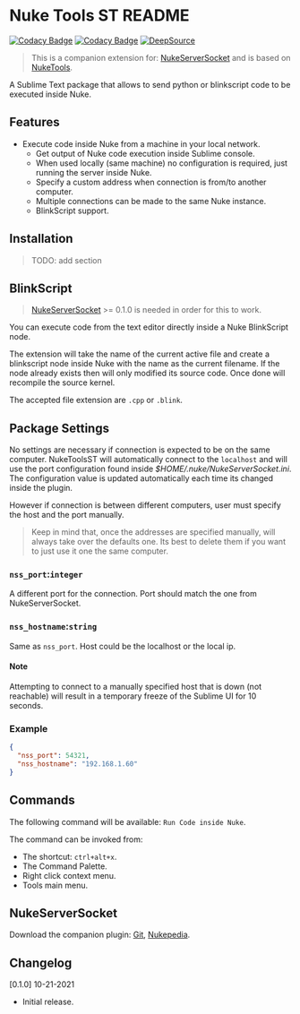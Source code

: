 # Nuke Tools ST README

[![Codacy Badge](https://app.codacy.com/project/badge/Grade/522af2c16ed84926b77f2e095cfa8b87)](https://www.codacy.com/gh/sisoe24/Nuke-Tools-ST/dashboard?utm_source=github.com&amp;utm_medium=referral&amp;utm_content=sisoe24/Nuke-Tools-ST&amp;utm_campaign=Badge_Grade)
[![Codacy Badge](https://app.codacy.com/project/badge/Coverage/522af2c16ed84926b77f2e095cfa8b87)](https://www.codacy.com/gh/sisoe24/Nuke-Tools-ST/dashboard?utm_source=github.com&utm_medium=referral&utm_content=sisoe24/Nuke-Tools-ST&utm_campaign=Badge_Coverage)
[![DeepSource](https://deepsource.io/gh/sisoe24/Nuke-Tools-ST.svg/?label=active+issues&show_trend=true&token=Yrd2y9gG7y8h53JsDwyjQdFZ)](https://deepsource.io/gh/sisoe24/Nuke-Tools-ST/?ref=repository-badge)

> This is a companion extension for: [NukeServerSocket](#nukeserversocket) and is based on [NukeTools](https://marketplace.visualstudio.com/items?itemName=virgilsisoe.nuke-tools).

A Sublime Text package that allows to send python or blinkscript code to be executed inside Nuke.

## Features

* Execute code inside Nuke from a machine in your local network.
  * Get output of Nuke code execution inside Sublime console.
  * When used locally (same machine) no configuration is required, just running the server inside Nuke.
  * Specify a custom address when connection is from/to another computer.
  * Multiple connections can be made to the same Nuke instance.
  * BlinkScript support.

## Installation

> TODO: add section

## BlinkScript

> [NukeServerSocket](#nukeserversocket) >= 0.1.0 is needed in order for this to work.

You can execute code from the text editor directly inside a Nuke BlinkScript node.

The extension will take the name of the current active file and create a blinkscript node inside Nuke with the name as the current filename. If the node already exists then will only modified its source code. Once done will recompile the source kernel.

The accepted file extension are `.cpp` or `.blink`.

## Package Settings

No settings are necessary if connection is expected to be on the same computer.
NukeToolsST will automatically connect to the `localhost` and will use the port
configuration found inside _$HOME/.nuke/NukeServerSocket.ini_. The configuration value is updated automatically each time its changed inside the plugin.

However if connection is between different computers, user must specify the host and the port manually.

> Keep in mind that, once the addresses are specified manually, will always take over the defaults one. Its best to delete them if you want to just use it one the same computer.

### `nss_port`:`integer`

A different port for the connection. Port should match the one from NukeServerSocket.

### `nss_hostname`:`string`

Same as `nss_port`. Host could be the localhost or the local ip.

#### Note

Attempting to connect to a manually specified host that is down (not reachable)
will result in a temporary freeze of the Sublime UI for 10 seconds.

### Example

```json
{
  "nss_port": 54321,
  "nss_hostname": "192.168.1.60"
}
```

## Commands

The following command will be available: `Run Code inside Nuke`.

The command can be invoked from:

* The shortcut: `ctrl+alt+x`.
* The Command Palette.
* Right click context menu.
* Tools main menu.

## NukeServerSocket

Download the companion plugin: [Git](https://github.com/sisoe24/NukeServerSocket/releases), [Nukepedia](http://www.nukepedia.com/python/misc/nukeserversocket).

## Changelog

[0.1.0] 10-21-2021

* Initial release.
